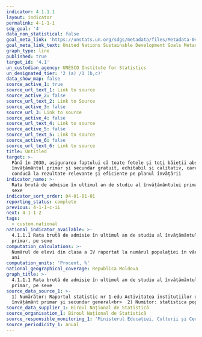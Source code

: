 ```yaml
---
indicator: 4.1.1.1
layout: indicator
permalink: 4-1-1-1
sdg_goal: '4'
data_non_statistical: false
goal_meta_link: 'https://unstats.un.org/sdgs/metadata/files/Metadata-04-01-01.pdf'
goal_meta_link_text: United Nations Sustainable Development Goals Metadata (PDF 4.0 MB)
graph_type: line
published: true
target_id: '4.1'
un_custodian_agency: UNESCO Institute for Statistics
un_designated_tier: '2 (a) /1 (b,c)'
data_show_map: false
source_active_1: true
source_url_text_1: Link to source
source_active_2: false
source_url_text_2: Link to Source
source_active_3: false
source_url_3: Link to source
source_active_4: false
source_url_text_4: Link to source
source_active_5: false
source_url_text_5: Link to source
source_active_6: false
source_url_text_6: Link to source
title: Untitled
target: >-
  Până în 2030, asigurarea faptului că toate fetele și toți băieții absolvă
  învățământul primar și secundar gratuit, echitabil și calitativ, care să
  conducă la rezultate relevante și eficiente pe planul învățării
indicator_name: >-
  Rata brută de admisie în ultimul an de studiu al învățământului primar, pe
  sexe
indicator_sort_order: 04-01-01-01
reporting_status: complete
previous: 4-1-1-c-ii
next: 4-1-1-2
tags:
  - custom.national
national_indicator_available: >-
  4.1.1.1 Rata brută de admisie în ultimul an de studiu al învățământului
  primar, pe sexe
computation_calculations: >-
  Numărul de elevi din clasa a IV raportat la numărul populației în vârstă de 11
  ani
computation_units: 'Procent, %'
national_geographical_coverage: Republica Moldova
graph_title: >-
  4.1.1.1 Rata brută de admisie în ultimul an de studiu al învățământului
  primar, pe sexe
source_data_source_1: >-
  1) Numărător: Raportul statistic nr 1-edu Activitatea instituțiilor de
  învățământ primar și secundar general<br>  2) Numitor: statistica populației
source_data_supplier_1: Biroul Național de Statistică
source_organisation_1: Biroul Național de Statistică
source_responsible_monitoring_1: 'Ministerul Educației, Culturii și Cercetării'
source_periodicity_1: anual
---
```

